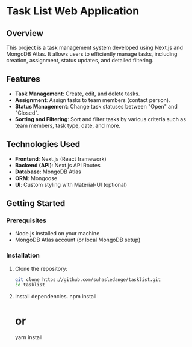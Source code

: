 # Task List Web Application

## Overview

This project is a task management system developed using Next.js and MongoDB Atlas. It allows users to efficiently manage tasks, including creation, assignment, status updates, and detailed filtering.

## Features

- **Task Management**: Create, edit, and delete tasks.
- **Assignment**: Assign tasks to team members (contact person).
- **Status Management**: Change task statuses between "Open" and "Closed".
- **Sorting and Filtering**: Sort and filter tasks by various criteria such as team members, task type, date, and more.

## Technologies Used

- **Frontend**: Next.js (React framework)
- **Backend (API)**: Next.js API Routes
- **Database**: MongoDB Atlas
- **ORM**: Mongoose
- **UI**: Custom styling with Material-UI (optional)

## Getting Started

### Prerequisites

- Node.js installed on your machine
- MongoDB Atlas account (or local MongoDB setup)

### Installation

1. Clone the repository:
   ```bash
   git clone https://github.com/suhasledange/tasklist.git
   cd tasklist

2. Install dependencies.
    npm install
    # or
    yarn install
